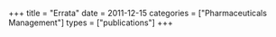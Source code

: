 +++
title = "Errata"
date = 2011-12-15
categories = ["Pharmaceuticals Management"]
types = ["publications"]
+++
